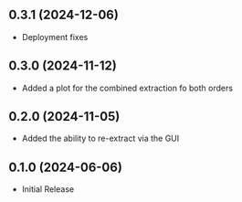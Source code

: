 0.3.1 (2024-12-06)
------------------
- Deployment fixes

0.3.0 (2024-11-12)
------------------
- Added a plot for the combined extraction fo both orders

0.2.0 (2024-11-05)
------------------
- Added the ability to re-extract via the GUI

0.1.0 (2024-06-06)
------------------
- Initial Release